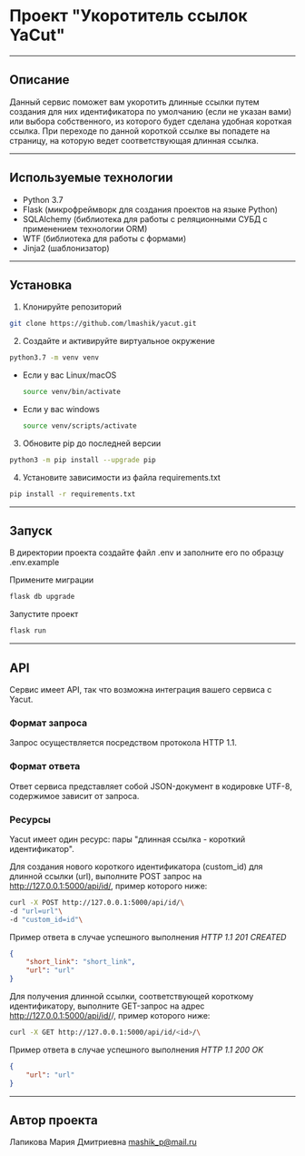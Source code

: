 # Проект "Укоротитель ссылок YaCut"

----------------------------------------
## Описание

Данный сервис поможет вам укоротить длинные ссылки путем создания для них 
идентификатора по умолчанию (если не указан вами) или выбора собственного, 
из которого будет сделана удобная короткая ссылка. При переходе по данной 
короткой ссылке вы попадете на страницу, на которую ведет соответствующая 
длинная ссылка.

----------------------------------------
## Используемые технологии

 - Python 3.7
 - Flask (микрофреймворк для создания проектов на языке Python)
 - SQLAlchemy (библиотека для работы с реляционными СУБД с применением технологии ORM)
 - WTF (библиотека для работы с формами)
 - Jinja2 (шаблонизатор)
 
----------------------------------------
## Установка

1. Клонируйте репозиторий
```bash
git clone https://github.com/lmashik/yacut.git
```

2. Создайте и активируйте виртуальное окружение
```bash
python3.7 -m venv venv
```

* Если у вас Linux/macOS

    ```bash
    source venv/bin/activate
    ```

* Если у вас windows

    ```bash
    source venv/scripts/activate
    ```

3. Обновите pip до последней версии
```bash
python3 -m pip install --upgrade pip
```

4. Установите зависимости из файла requirements.txt
```bash
pip install -r requirements.txt
```

----------------------------------------
## Запуск

В директории проекта создайте файл .env и заполните его по образцу 
.env.example

Примените миграции
```bash
flask db upgrade
```

Запустите проект
```bash
flask run
```

----------------------------------------
## API
Сервис имеет API, так что возможна интеграция вашего сервиса с Yacut.

### Формат запроса
Запрос осуществляется посредством протокола HTTP 1.1.

### Формат ответа
Ответ сервиса представляет собой JSON-документ в кодировке UTF-8, 
содержимое зависит от запроса.

### Ресурсы
Yacut имеет один ресурс: пары "длинная ссылка - короткий идентификатор".

Для создания нового короткого идентификатора (custom_id) 
для длинной ссылки (url), выполните POST запрос на http://127.0.0.1:5000/api/id/,
пример которого ниже:
```bash
curl -X POST http://127.0.0.1:5000/api/id/\
-d "url=url"\
-d "custom_id=id"\
```

Пример ответа в случае успешного выполнения
_HTTP 1.1 201 CREATED_
```json
{
    "short_link": "short_link",
    "url": "url"
}
```

Для получения длинной ссылки, соответствующей короткому идентификатору,
выполните GET-запрос на адрес http://127.0.0.1:5000/api/id/<id>/, пример 
которого ниже:
```bash
curl -X GET http://127.0.0.1:5000/api/id/<id>/\
```

Пример ответа в случае успешного выполнения
_HTTP 1.1 200 OK_
```json
{
    "url": "url"
}
```

----------------------------------------
## Автор проекта

Лапикова Мария Дмитриевна
mashik_p@mail.ru
